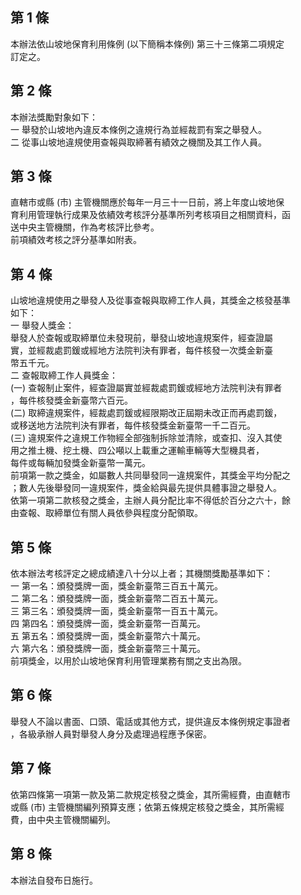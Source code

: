 第 1 條
-------
本辦法依山坡地保育利用條例 (以下簡稱本條例) 第三十三條第二項規定  
訂定之。

第 2 條
-------
本辦法獎勵對象如下：  
一  舉發於山坡地內違反本條例之違規行為並經裁罰有案之舉發人。  
二  從事山坡地違規使用查報與取締著有績效之機關及其工作人員。

第 3 條
-------
直轄市或縣 (市) 主管機關應於每年一月三十一日前，將上年度山坡地保  
育利用管理執行成果及依績效考核評分基準所列考核項目之相關資料，函  
送中央主管機關，作為考核評比參考。  
前項績效考核之評分基準如附表。

第 4 條
-------
山坡地違規使用之舉發人及從事查報與取締工作人員，其獎金之核發基準  
如下：  
一  舉發人獎金：  
    舉發人於查報或取締單位未發現前，舉發山坡地違規案件，經查證屬  
    實，並經裁處罰鍰或經地方法院判決有罪者，每件核發一次獎金新臺  
    幣五千元。  
二  查報取締工作人員獎金：  
 (一) 查報制止案件，經查證屬實並經裁處罰鍰或經地方法院判決有罪者  
      ，每件核發獎金新臺幣六百元。  
 (二) 取締違規案件，經裁處罰鍰或經限期改正屆期未改正而再處罰鍰，  
      或移送地方法院判決有罪者，每件核發獎金新臺幣一千二百元。  
 (三) 違規案件之違規工作物經全部強制拆除並清除，或查扣、沒入其使  
      用之推土機、挖土機、四公噸以上載重之運輸車輛等大型機具者，  
      每件或每輛加發獎金新臺幣一萬元。  
前項第一款之獎金，如屬數人共同舉發同一違規案件，其獎金平均分配之  
；數人先後舉發同一違規案件，獎金給與最先提供具體事證之舉發人。  
依第一項第二款核發之獎金，主辦人員分配比率不得低於百分之六十，餘  
由查報、取締單位有關人員依參與程度分配領取。

第 5 條
-------
依本辦法考核評定之總成績達八十分以上者；其機關獎勵基準如下：  
一  第一名：頒發獎牌一面，獎金新臺幣三百五十萬元。  
二  第二名：頒發獎牌一面，獎金新臺幣二百五十萬元。  
三  第三名：頒發獎牌一面，獎金新臺幣一百五十萬元。  
四  第四名：頒發獎牌一面，獎金新臺幣一百萬元。  
五  第五名：頒發獎牌一面，獎金新臺幣六十萬元。  
六  第六名：頒發獎牌一面，獎金新臺幣三十萬元。  
前項獎金，以用於山坡地保育利用管理業務有關之支出為限。

第 6 條
-------
舉發人不論以書面、口頭、電話或其他方式，提供違反本條例規定事證者  
，各級承辦人員對舉發人身分及處理過程應予保密。

第 7 條
-------
依第四條第一項第一款及第二款規定核發之獎金，其所需經費，由直轄市  
或縣 (市) 主管機關編列預算支應；依第五條規定核發之獎金，其所需經  
費，由中央主管機關編列。

第 8 條
-------
本辦法自發布日施行。

